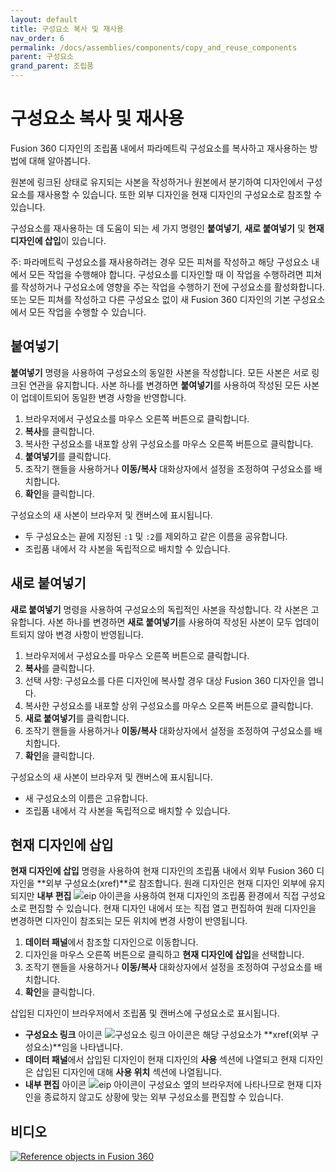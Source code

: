 ```yaml
---
layout: default
title: 구성요소 복사 및 재사용
nav_order: 6
permalink: /docs/assemblies/components/copy_and_reuse_components
parent: 구성요소
grand_parent: 조립품
---
```

구성요소 복사 및 재사용
=============

Fusion 360 디자인의 조립품 내에서 파라메트릭 구성요소를 복사하고 재사용하는 방법에 대해 알아봅니다.

원본에 링크된 상태로 유지되는 사본을 작성하거나 원본에서 분기하여 디자인에서 구성요소를 재사용할 수 있습니다. 또한 외부 디자인을 현재 디자인의 구성요소로 참조할 수 있습니다.

구성요소를 재사용하는 데 도움이 되는 세 가지 명령인 **붙여넣기**, **새로 붙여넣기** 및 **현재 디자인에 삽입**이 있습니다.

주: 파라메트릭 구성요소를 재사용하려는 경우 모든 피쳐를 작성하고 해당 구성요소 내에서 모든 작업을 수행해야 합니다. 구성요소를 디자인할 때 이 작업을 수행하려면 피쳐를 작성하거나 구성요소에 영향을 주는 작업을 수행하기 전에 구성요소를 활성화합니다. 또는 모든 피쳐를 작성하고 다른 구성요소 없이 새 Fusion 360 디자인의 기본 구성요소에서 모든 작업을 수행할 수 있습니다.

붙여넣기
----

**붙여넣기** 명령을 사용하여 구성요소의 동일한 사본을 작성합니다. 모든 사본은 서로 링크된 연관을 유지합니다. 사본 하나를 변경하면 **붙여넣기**를 사용하여 작성된 모든 사본이 업데이트되어 동일한 변경 사항을 반영합니다.

1.  브라우저에서 구성요소를 마우스 오른쪽 버튼으로 클릭합니다.
2.  **복사**를 클릭합니다.
3.  복사한 구성요소를 내포할 상위 구성요소를 마우스 오른쪽 버튼으로 클릭합니다.
4.  **붙여넣기**를 클릭합니다.
5.  조작기 핸들을 사용하거나 **이동/복사** 대화상자에서 설정을 조정하여 구성요소를 배치합니다.
6.  **확인**을 클릭합니다.

구성요소의 새 사본이 브라우저 및 캔버스에 표시됩니다.

*   두 구성요소는 끝에 지정된 `:1` 및 `:2`를 제외하고 같은 이름을 공유합니다.
*   조립품 내에서 각 사본을 독립적으로 배치할 수 있습니다.

새로 붙여넣기
-------

**새로 붙여넣기** 명령을 사용하여 구성요소의 독립적인 사본을 작성합니다. 각 사본은 고유합니다. 사본 하나를 변경하면 **새로 붙여넣기**를 사용하여 작성된 사본이 모두 업데이트되지 않아 변경 사항이 반영됩니다.

1.  브라우저에서 구성요소를 마우스 오른쪽 버튼으로 클릭합니다.
2.  **복사**를 클릭합니다.
3.  선택 사항: 구성요소를 다른 디자인에 복사할 경우 대상 Fusion 360 디자인을 엽니다.
4.  복사한 구성요소를 내포할 상위 구성요소를 마우스 오른쪽 버튼으로 클릭합니다.
5.  **새로 붙여넣기**를 클릭합니다.
6.  조작기 핸들을 사용하거나 **이동/복사** 대화상자에서 설정을 조정하여 구성요소를 배치합니다.
7.  **확인**을 클릭합니다.

구성요소의 새 사본이 브라우저 및 캔버스에 표시됩니다.

*   새 구성요소의 이름은 고유합니다.
*   조립품 내에서 각 사본을 독립적으로 배치할 수 있습니다.

현재 디자인에 삽입
----------

**현재 디자인에 삽입** 명령을 사용하여 현재 디자인의 조립품 내에서 외부 Fusion 360 디자인을 **외부 구성요소(xref)**로 참조합니다. 원래 디자인은 현재 디자인 외부에 유지되지만 **내부 편집** ![eip 아이콘](https://help.autodesk.com/cloudhelp/KOR/Fusion-Assemble/images/icon/asm/edit-in-place.png)을 사용하여 현재 디자인의 조립품 환경에서 직접 구성요소로 편집할 수 있습니다. 현재 디자인 내에서 또는 직접 열고 편집하여 원래 디자인을 변경하면 디자인이 참조되는 모든 위치에 변경 사항이 반영됩니다.

1.  **데이터 패널**에서 참조할 디자인으로 이동합니다.
2.  디자인을 마우스 오른쪽 버튼으로 클릭하고 **현재 디자인에 삽입**을 선택합니다.
3.  조작기 핸들을 사용하거나 **이동/복사** 대화상자에서 설정을 조정하여 구성요소를 배치합니다.
4.  **확인**을 클릭합니다.

삽입된 디자인이 브라우저에서 조립품 및 캔버스에 구성요소로 표시됩니다.

*   **구성요소 링크** 아이콘 ![구성요소 링크 아이콘](https://help.autodesk.com/cloudhelp/KOR/Fusion-Assemble/images/icon/browser/component-link.png)은 해당 구성요소가 **xref(외부 구성요소)**임을 나타냅니다.
*   **데이터 패널**에서 삽입된 디자인이 현재 디자인의 **사용** 섹션에 나열되고 현재 디자인은 삽입된 디자인에 대해 **사용 위치** 섹션에 나열됩니다.
*   **내부 편집** 아이콘 ![eip 아이콘](https://help.autodesk.com/cloudhelp/KOR/Fusion-Assemble/images/icon/asm/edit-in-place.png)이 구성요소 옆의 브라우저에 나타나므로 현재 디자인을 종료하지 않고도 상황에 맞는 외부 구성요소를 편집할 수 있습니다.

비디오
---

[![Reference objects in Fusion 360](https://embed-ssl.wistia.com/deliveries/52426e0d7719661e8a798a51da9f47b0.jpg?image_play_button_size=2x&amp;image_crop_resized=960x540&amp;image_play_button=1&amp;image_play_button_color=000000e0)](https://help.autodesk.com/view/NINVFUS/KOR/?guid=GUID-9EDE876B-6A97-47E9-AB87-F27ADFFDCEE9&amp;wvideo=4pt0fvy19l)
